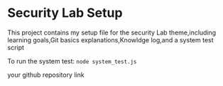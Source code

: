 # Security Lab Setup

This project contains my setup file for the security Lab theme,including learning goals,Git basics explanations,Knowldge log,and a system test script

To run the system test: `node system_test.js`

your github repository link []()